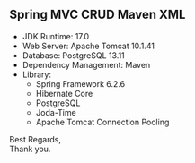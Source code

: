 ## Spring MVC CRUD Maven XML
* JDK Runtime: 17.0
* Web Server: Apache Tomcat 10.1.41
* Database: PostgreSQL 13.11
* Dependency Management: Maven
* Library:
  * Spring Framework 6.2.6
  * Hibernate Core
  * PostgreSQL
  * Joda-Time
  * Apache Tomcat Connection Pooling

Best Regards,<br/>
Thank you.

